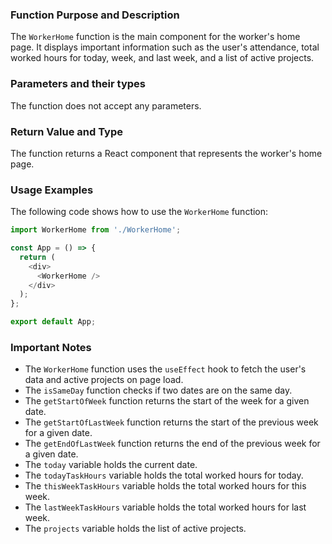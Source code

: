 ### Function Purpose and Description

The `WorkerHome` function is the main component for the worker's home page. It displays important information such as the user's attendance, total worked hours for today, week, and last week, and a list of active projects.

### Parameters and their types

The function does not accept any parameters.

### Return Value and Type

The function returns a React component that represents the worker's home page.

### Usage Examples

The following code shows how to use the `WorkerHome` function:

```typescript
import WorkerHome from './WorkerHome';

const App = () => {
  return (
    <div>
      <WorkerHome />
    </div>
  );
};

export default App;
```

### Important Notes

- The `WorkerHome` function uses the `useEffect` hook to fetch the user's data and active projects on page load.
- The `isSameDay` function checks if two dates are on the same day.
- The `getStartOfWeek` function returns the start of the week for a given date.
- The `getStartOfLastWeek` function returns the start of the previous week for a given date.
- The `getEndOfLastWeek` function returns the end of the previous week for a given date.
- The `today` variable holds the current date.
- The `todayTaskHours` variable holds the total worked hours for today.
- The `thisWeekTaskHours` variable holds the total worked hours for this week.
- The `lastWeekTaskHours` variable holds the total worked hours for last week.
- The `projects` variable holds the list of active projects.